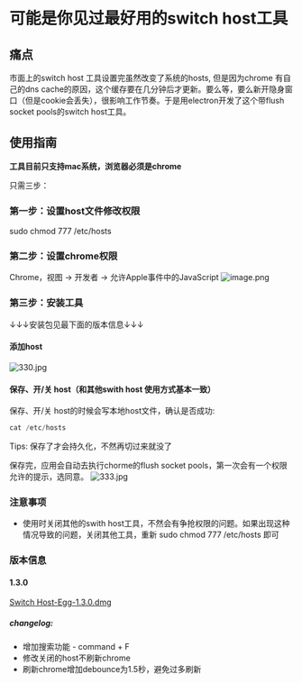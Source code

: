 # 可能是你见过最好用的switch host工具

## 痛点
市面上的switch host 工具设置完虽然改变了系统的hosts, 但是因为chrome 有自己的dns cache的原因，这个缓存要在几分钟后才更新。要么等，要么新开隐身窗口（但是cookie会丢失），很影响工作节奏。于是用electron开发了这个带flush socket pools的switch host工具。


## 使用指南
**工具目前只支持mac系统，浏览器必须是chrome**

只需三步：

### 第一步：设置host文件修改权限
sudo chmod 777 /etc/hosts

### 第二步：设置chrome权限
Chrome，视图 -> 开发者 -> 允许Apple事件中的JavaScript
![image.png](https://img.alicdn.com/tfs/TB1sWKMT4D1gK0jSZFsXXbldVXa-497-344.png)


### 第三步：安装工具
↓↓↓安装包见最下面的版本信息↓↓↓

#### 添加host
![330.jpg](https://img.alicdn.com/tfs/TB1vxaPT1H2gK0jSZJnXXaT1FXa-2048-1456.jpg)

#### 保存、开/关 host（和其他swith host 使用方式基本一致）
保存、开/关 host的时候会写本地host文件，确认是否成功:


```javascript
cat /etc/hosts
```

Tips: 保存了才会持久化，不然再切过来就没了

保存完，应用会自动去执行chorme的flush socket pools，第一次会有一个权限允许的提示，选同意。
![333.jpg](//p3-juejin.byteimg.com/tos-cn-i-k3u1fbpfcp/13674b25bdff437786eee5125593f684~tplv-k3u1fbpfcp-zoom-1.image)


### 注意事项

- 使用时关闭其他的swith host工具，不然会有争抢权限的问题。如果出现这种情况导致的问题，关闭其他工具，重新 sudo chmod 777 /etc/hosts 即可


### 版本信息
#### 1.3.0
[Switch Host-Egg-1.3.0.dmg](https://github.com/fangwentian/switchhost/releases/tag/1.3.0)
##### changelog:

- 增加搜索功能 - command + F
- 修改关闭的host不刷新chrome
- 刷新chrome增加debounce为1.5秒，避免过多刷新



